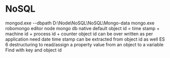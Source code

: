 # NoSQL

mongod.exe --dbpath D:\Node\NoSQL\NoSQL\Mongo-data
mongo.exe 
robomongo editor
node mongo db native
default object id = time stamp + machine id + process id + counter
object id can be over written as per application need
date time stamp can be extracted from object id as well
ES 6 destructuring to read/assign a property value from an object to a variable
Find with key and object id
